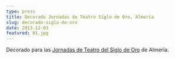 ```yaml
---
type: press
title: Decorado Jornadas de Teatro Siglo de Oro, Almería
slug: decorado-siglo-de-oro
date: 2013-12-03
featured: 01.jpg
---
```


Decorado para las
[Jornadas de Teatro del Siglo de Oro](http://www.teatrosiglodeoro.org/) de
Almería.
